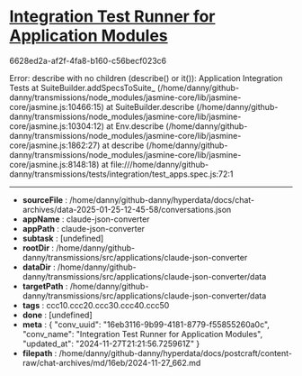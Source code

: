 # [Integration Test Runner for Application Modules](https://claude.ai/chat/16eb3116-9b99-4181-8779-f55855260a0c)

6628ed2a-af2f-4fa8-b160-c56becf023c6

Error: describe with no children (describe() or it()): Application Integration Tests
    at SuiteBuilder.addSpecsToSuite_ (/home/danny/github-danny/transmissions/node_modules/jasmine-core/lib/jasmine-core/jasmine.js:10466:15)
    at SuiteBuilder.describe (/home/danny/github-danny/transmissions/node_modules/jasmine-core/lib/jasmine-core/jasmine.js:10304:12)
    at Env.describe (/home/danny/github-danny/transmissions/node_modules/jasmine-core/lib/jasmine-core/jasmine.js:1862:27)
    at describe (/home/danny/github-danny/transmissions/node_modules/jasmine-core/lib/jasmine-core/jasmine.js:8148:18)
    at file:///home/danny/github-danny/transmissions/tests/integration/test_apps.spec.js:72:1

---

* **sourceFile** : /home/danny/github-danny/hyperdata/docs/chat-archives/data-2025-01-25-12-45-58/conversations.json
* **appName** : claude-json-converter
* **appPath** : claude-json-converter
* **subtask** : [undefined]
* **rootDir** : /home/danny/github-danny/transmissions/src/applications/claude-json-converter
* **dataDir** : /home/danny/github-danny/transmissions/src/applications/claude-json-converter/data
* **targetPath** : /home/danny/github-danny/transmissions/src/applications/claude-json-converter/data
* **tags** : ccc10.ccc20.ccc30.ccc40.ccc50
* **done** : [undefined]
* **meta** : {
  "conv_uuid": "16eb3116-9b99-4181-8779-f55855260a0c",
  "conv_name": "Integration Test Runner for Application Modules",
  "updated_at": "2024-11-27T21:21:56.725961Z"
}
* **filepath** : /home/danny/github-danny/hyperdata/docs/postcraft/content-raw/chat-archives/md/16eb/2024-11-27_662.md